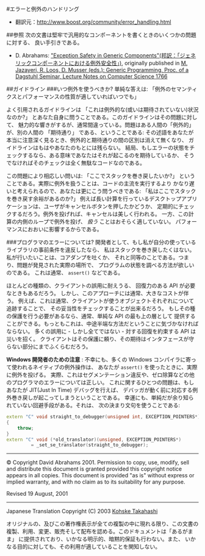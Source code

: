 #エラーと例外のハンドリング

- 翻訳元：<http://www.boost.org/community/error_handling.html>


##参照
次の文書は堅牢で汎用的なコンポーネントを書くときのいくつかの問題に対する、 良い手引きである。

- D. Abrahams: ["Exception Safety in Generic Components"(邦訳：「ジェネリックコンポーネントにおける例外安全性」)](./generic_exception_safety.md), originally published in [M. Jazayeri, R. Loos, D. Musser (eds.): Generic Programming, Proc. of a Dagstuhl Seminar, Lecture Notes on Computer Science 1766](http://www.springer.de/cgi-bin/search_book.pl?isbn=3-540-41090-2)


##ガイドライン
###いつ例外を使うべきか?
単純な答えは: 「例外のセマンティクスとパフォーマンスの性質が適していればいつでも」

よく引用されるガイドラインは 「これは例外的な(或いは期待されていない)状況なのか?」 とあなた自身に問うことである。このガイドラインはその問題に対して、 魅力的な響きがするが、通常間違っている。問題はある人間の「例外的」 が、別の人間の 「期待通り」 である、ということである: その述語をあなたが本当に注意深く見るとき、例外的と期待通りの間の区別は消えて無くなり、 ガイドラインはもはやあなたのもとには残らない。 結局、もしエラーの状態をチェックするなら、ある意味であなたはそれが起こるのを期待しているか、 そうでなければそのチェックは全く無駄なコードなのである。

この問題により相応しい問いは: 「ここでスタックを巻き戻したいか?」 ということである。実際に例外を扱うことは、コードの主流を実行するより かなり遅いと考えられるので、あなたは更にこう問うべきである: 「私はここでスタックを巻き戻す余裕があるのか?」 例えば長い計算を行っているデスクトップアプリケーションは、ユーザがキャンセルボタンを押したかどうか、 定期的にチェックするだろう。例外を投げれば、キャンセルは美しく行われる。 一方、この計算の内側のループで例外を投げ、 *扱う* ことはおそらく適していない。 パフォーマンスにおおいに影響するからである。


###プログラマのエラーについては?
開発者として、もし私が自分の使っているライブラリの事前条件を違反したなら、 私はスタックを巻き戻したくはない。私が行いたいことは、コアダンプを吐くか、 それと同等のことである。つまり、問題が発見された実際の場所で、 プログラムの状態を調べる方法が欲しいのである。 これは通常、 `assert()` などである。

ほとんどの種類の、クライアントの誤用に耐えうる、 回復力のある API が必要なときもあるだろう。 しかし、このアプローチには通常、大きなコストが伴う。 例えば、これは通常、クライアントが使うオブジェクトそれぞれについて追跡することで、 その妥当性をチェックすることが出来るだろう。 もしその種の保護を行う必要があるなら、通常、単純な API の最も上の層として 提供することができる。もっともこれは、中途半端な方法だということに気づかなければならない。 多くの誤用に - しかし全てではない - 対する回復を約束する API は災いを招く。 クライアントはその保護に頼り、その期待はインタフェースが守らない部分にまでふくらむだろう。

**Windows 開発者のための注意** : 不幸にも、多くの Windows コンパイラに寄って使われるネイティブの例外操作は、 あなたが `assert()` を使ったときに、実際に例外を投げる。 実際、これはセグメンテーション違反や、ゼロ除算などの他のプログラマのエラーについては正しい。 これに関するひとつの問題は、もしあなたが JIT(Just In Time) デバッグを行えば、 デバッガが動く前に対応する例外巻き戻しが起こってしまうということである。 幸運にも、単純だが余り知られていない回避手段がある。それは、 次の決まり文句を使うことである:

```cpp
extern "C" void straight_to_debugger(unsigned int, EXCEPTION_POINTERS*)
{
    throw;
}
extern "C" void (*old_translator)(unsigned, EXCEPTION_POINTERS*)
         = _set_se_translator(straight_to_debugger);
```

***

© Copyright David Abrahams 2001. Permission to copy, use, modify, sell and distribute this document is granted provided this copyright notice appears in all copies. This document is provided "as is" without express or implied warranty, and with no claim as to its suitability for any purpose.

Revised 19 August, 2001

***

Japanese Translation Copyright (C) 2003 [Kohske Takahashi](mailto:k_takahashi@cppll.jp)

オリジナルの、及びこの著作権表示が全ての複製の中に現れる限り、この文書の 複製、利用、変更、販売そして配布を認める。このドキュメントは「あるがまま」 に提供されており、いかなる明示的、暗黙的保証も行わない。また、 いかなる目的に対しても、その利用が適していることを関知しない。

